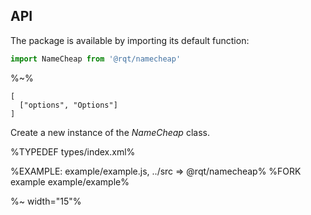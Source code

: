 ## API

The package is available by importing its default function:

```js
import NameCheap from '@rqt/namecheap'
```

%~%

```## constructor
[
  ["options", "Options"]
]
```

Create a new instance of the _NameCheap_ class.

%TYPEDEF types/index.xml%

%EXAMPLE: example/example.js, ../src => @rqt/namecheap%
%FORK example example/example%

%~ width="15"%
